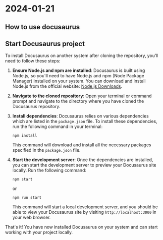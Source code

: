 # 2024-01-21
## How to use docusaurus

## Start Docusaurus project
To install Docusaurus on another system after cloning the repository, you'll need to follow these steps:

1. **Ensure Node.js and npm are installed**: Docusaurus is built using Node.js, so you'll need to have Node.js and npm (Node Package Manager) installed on your system. You can download and install Node.js from the official website: [Node.js Downloads](https://nodejs.org/en/download/).

2. **Navigate to the cloned repository**: Open your terminal or command prompt and navigate to the directory where you have cloned the Docusaurus repository.

3. **Install dependencies**: Docusaurus relies on various dependencies which are listed in the `package.json` file. To install these dependencies, run the following command in your terminal:

    ```
    npm install
    ```

   This command will download and install all the necessary packages specified in the `package.json` file.

4. **Start the development server**: Once the dependencies are installed, you can start the development server to preview your Docusaurus site locally. Run the following command:

    ```
    npm start
    ```
    or

    ```
    npm run start
    ```

   This command will start a local development server, and you should be able to view your Docusaurus site by visiting `http://localhost:3000` in your web browser.

That's it! You have now installed Docusaurus on your system and can start working with your project locally.


